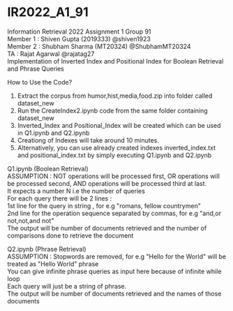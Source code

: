 # IR2022_A1_91
Information Retrieval 2022 Assignment 1 Group 91  
Member 1 : Shiven Gupta (2019333) @shiven1923  
Member 2 : Shubham Sharma (MT20324) @ShubhamMT20324  
TA : Rajat Agarwal @rajatag27  
Implementation of Inverted Index and Positional Index for Boolean Retrieval and Phrase Queries 

How to Use the Code?  
1. Extract the corpus from humor,hist,media,food.zip into folder called dataset_new
2. Run the CreateIndex2.ipynb code from the same folder containing dataset_new
3. Inverted_Index and Positional_Index will be created which can be used in Q1.ipynb and Q2.ipynb
4. Creationg of Indexes will take around 10 minutes.
5. Alternatively, you can use already created indexes inverted_index.txt and positional_index.txt by simply executing Q1.ipynb and Q2.ipynb

Q1.ipynb (Boolean Retrieval)  
ASSUMPTION : NOT operations will be processed first, OR operations will be processed second, AND operations will be processed third at last.  
It expects a number N i.e the number of queries  
For each query there will be 2 lines :   
1st line for the query in string , for e.g "romans, fellow countrymen"  
2nd line for the operation sequence separated by commas, for e.g "and,or not,not,and not"  
The output will be number of documents retrieved and the number of comparisons done to retrieve the document  

Q2.ipynb (Phrase Retrieval)  
ASSUMPTION : Stopwords are removed, for e.g "Hello for the World" will be treated as "Hello World" phrase  
You can give infinite phrase queries as input here because of infinite while loop  
Each query will just be a string of phrase.  
The output will be number of documents retrieved and the names of those documents  






